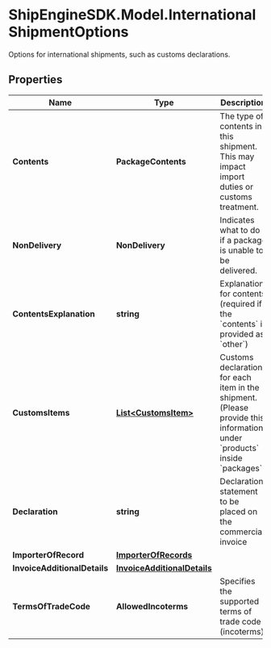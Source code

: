 # ShipEngineSDK.Model.InternationalShipmentOptions
Options for international shipments, such as customs declarations.

## Properties

Name | Type | Description | Notes
------------ | ------------- | ------------- | -------------
**Contents** | **PackageContents** | The type of contents in this shipment.  This may impact import duties or customs treatment. | 
**NonDelivery** | **NonDelivery** | Indicates what to do if a package is unable to be delivered. | 
**ContentsExplanation** | **string** | Explanation for contents (required if the &#x60;contents&#x60; is provided as &#x60;other&#x60;) | [optional] 
**CustomsItems** | [**List&lt;CustomsItem&gt;**](CustomsItem.md) | Customs declarations for each item in the shipment. (Please provide this information under &#x60;products&#x60; inside &#x60;packages&#x60;) | [optional] 
**Declaration** | **string** | Declaration statement to be placed on the commercial invoice | [optional] 
**ImporterOfRecord** | [**ImporterOfRecords**](ImporterOfRecords.md) |  | [optional] 
**InvoiceAdditionalDetails** | [**InvoiceAdditionalDetails**](InvoiceAdditionalDetails.md) |  | [optional] 
**TermsOfTradeCode** | **AllowedIncoterms** | Specifies the supported terms of trade code (incoterms) | [optional] 

